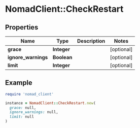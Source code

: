 # NomadClient::CheckRestart

## Properties

| Name | Type | Description | Notes |
| ---- | ---- | ----------- | ----- |
| **grace** | **Integer** |  | [optional] |
| **ignore_warnings** | **Boolean** |  | [optional] |
| **limit** | **Integer** |  | [optional] |

## Example

```ruby
require 'nomad_client'

instance = NomadClient::CheckRestart.new(
  grace: null,
  ignore_warnings: null,
  limit: null
)
```

